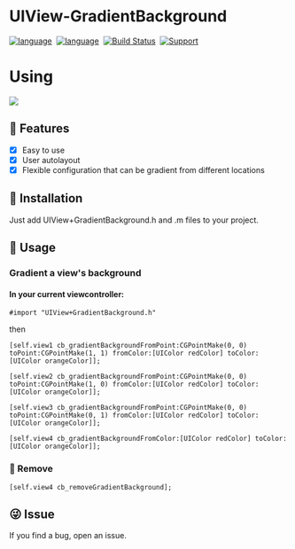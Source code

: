 # UIView-GradientBackground

[![language](https://img.shields.io/badge/Language-Objective--C-7D6FFF.svg)](https://developer.apple.com/documentation/objectivec)&nbsp;
[![language](https://img.shields.io/badge/Language-Swift-6986FF.svg)](https://github.com/apple/swift)&nbsp;
[![Build Status](https://travis-ci.org/qcc107/UIViewController-CBPopup.svg?branch=master)](https://travis-ci.org/qcc107/UIViewController-CBPopup)&nbsp;
[![Support](https://img.shields.io/badge/support-iOS%209%2B%20-orange.svg?style=flat)](https://www.apple.com/nl/ios/)

# Using
![](https://github.com/qcc107/UIView-GradientBackground/blob/master/IMG_1580)

## 🌟 Features

- [x] Easy to use
- [x] User autolayout
- [x] Flexible configuration that can be gradient from different locations

## 📲 Installation

Just add UIView+GradientBackground.h and .m files to your project.

## 🌰 Usage
### Gradient a view's background

#### In your current viewcontroller:
```obj-c
#import "UIView+GradientBackground.h"
```
then
```obj-c
[self.view1 cb_gradientBackgroundFromPoint:CGPointMake(0, 0) toPoint:CGPointMake(1, 1) fromColor:[UIColor redColor] toColor:[UIColor orangeColor]];

[self.view2 cb_gradientBackgroundFromPoint:CGPointMake(0, 0) toPoint:CGPointMake(1, 0) fromColor:[UIColor redColor] toColor:[UIColor orangeColor]];

[self.view3 cb_gradientBackgroundFromPoint:CGPointMake(0, 0) toPoint:CGPointMake(0, 1) fromColor:[UIColor redColor] toColor:[UIColor orangeColor]];

[self.view4 cb_gradientBackgroundFromColor:[UIColor redColor] toColor:[UIColor orangeColor]];

```

### 📴 Remove

```obj-c
[self.view4 cb_removeGradientBackground];
```

## 😜 Issue
If you find a bug, open an issue.